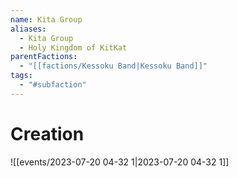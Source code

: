 ```yaml
---
name: Kita Group
aliases:
  - Kita Group
  - Holy Kingdom of KitKat
parentFactions:
  - "[[factions/Kessoku Band|Kessoku Band]]"
tags:
  - "#subfaction"
---
```

# Creation
![[events/2023-07-20 04-32 1|2023-07-20 04-32 1]]